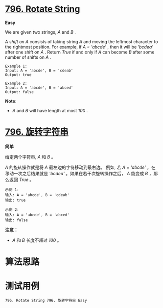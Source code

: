 # [796. Rotate String][enTitle]

**Easy**

We are given two strings,  *A*  and  *B* .

A  *shift on A*  consists of taking string  *A*  and moving the leftmost character to the rightmost position. For example, if  *A = 'abcde'* , then it will be  *'bcdea'*  after one shift on  *A* . Return  *True*  if and only if  *A*  can become  *B*  after some number of shifts on  *A* .

```
Example 1:
Input: A = 'abcde', B = 'cdeab'
Output: true

Example 2:
Input: A = 'abcde', B = 'abced'
Output: false

```

**Note:** 

-  *A*  and  *B*  will have length at most  *100* .


# [796. 旋转字符串][cnTitle]

**简单**

给定两个字符串,  *A*  和  *B* 。

 *A*  的旋转操作就是将  *A*  最左边的字符移动到最右边。 例如, 若  *A = 'abcde'* ，在移动一次之后结果就是 *'bcdea'*  。如果在若干次旋转操作之后， *A*  能变成 *B* ，那么返回 *True* 。

```
示例 1:
输入: A = 'abcde', B = 'cdeab'
输出: true

示例 2:
输入: A = 'abcde', B = 'abced'
输出: false
```

**注意：** 

-  *A*  和  *B*  长度不超过  *100* 。




# 算法思路

# 测试用例
```
796. Rotate String 796. 旋转字符串 Easy
```

[enTitle]: https://leetcode.com/problems/rotate-string/
[cnTitle]: https://leetcode-cn.com/problems/rotate-string/
